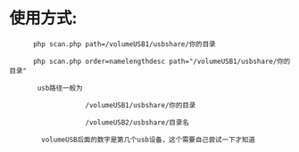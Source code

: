# 使用方式:

          php scan.php path=/volumeUSB1/usbshare/你的目录
          
          php scan.php order=namelengthdesc path="/volumeUSB1/usbshare/你的目录"
          
           usb路径一般为 
           
                       /volumeUSB1/usbshare/你的目录
                       
                       /volumeUSB2/usbshare/目录名
                       
            volumeUSB后面的数字是第几个usb设备，这个需要自己尝试一下才知道
